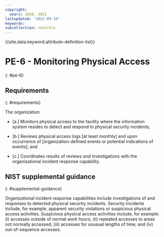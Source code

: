 ```yaml
---
copyright:
  years: 2020, 2022
lastupdated: "2022-09-16"
keywords: 
subcollection: controls
---
```


{{site.data.keyword.attribute-definition-list}}

# PE-6 - Monitoring Physical Access
{: #pe-6}

## Requirements
{: #requirements}

The organization:

- \[a.\] Monitors physical access to the facility where the information system resides to detect and respond to physical security incidents;

- \[b.\] Reviews physical access logs [at least monthly] and upon occurrence of [organization-defined events or potential indications of events]; and

- \[c.\] Coordinates results of reviews and investigations with the organizational incident response capability.

## NIST supplemental guidance
{: #supplemental-guidance}

Organizational incident response capabilities include investigations of and responses to detected physical security incidents. Security incidents include, for example, apparent security violations or suspicious physical access activities. Suspicious physical access activities include, for example: (i) accesses outside of normal work hours; (ii) repeated accesses to areas not normally accessed; (iii) accesses for unusual lengths of time; and (iv) out-of-sequence accesses.


